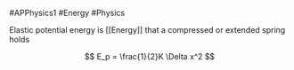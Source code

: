 #APPhysics1  #Energy #Physics 

Elastic potential energy is [[Energy]] that a compressed or extended spring holds

$$
E_p = \frac{1}{2}K \Delta x^2
$$
